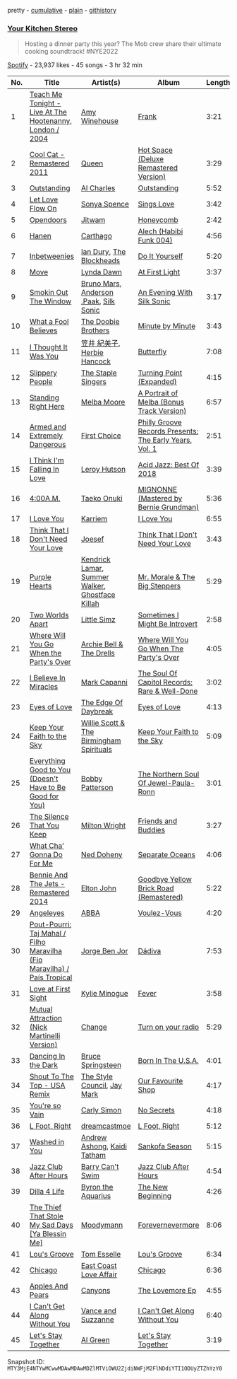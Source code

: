pretty - [cumulative](/playlists/cumulative/37i9dQZF1DX2B3xivNXPeb.md) - [plain](/playlists/plain/37i9dQZF1DX2B3xivNXPeb) - [githistory](https://github.githistory.xyz/mackorone/spotify-playlist-archive/blob/main/playlists/plain/37i9dQZF1DX2B3xivNXPeb)

### [Your Kitchen Stereo](https://open.spotify.com/playlist/37i9dQZF1DX2B3xivNXPeb)

> Hosting a dinner party this year? The Mob crew share their ultimate cooking soundtrack! \#NYE2022

[Spotify](https://open.spotify.com/user/spotify) - 23,937 likes - 45 songs - 3 hr 32 min

| No. | Title | Artist(s) | Album | Length |
|---|---|---|---|---|
| 1 | [Teach Me Tonight \- Live At The Hootenanny, London / 2004](https://open.spotify.com/track/3FVGnrAQYEwQ2TNMcNFxl0) | [Amy Winehouse](https://open.spotify.com/artist/6Q192DXotxtaysaqNPy5yR) | [Frank](https://open.spotify.com/album/2poSmwqkBX2RE1Z7eQoU5c) | 3:21 |
| 2 | [Cool Cat \- Remastered 2011](https://open.spotify.com/track/6Re2AwZUVlgBng04BZTauW) | [Queen](https://open.spotify.com/artist/1dfeR4HaWDbWqFHLkxsg1d) | [Hot Space \(Deluxe Remastered Version\)](https://open.spotify.com/album/0xc5IpJM39eEEYSKDrm5kf) | 3:29 |
| 3 | [Outstanding](https://open.spotify.com/track/2gupGvtvyfxTGVx7xAb6o8) | [Al Charles](https://open.spotify.com/artist/6Vq314wZVFHGm4GaeiLhdo) | [Outstanding](https://open.spotify.com/album/7gdu5GtB4yp8PH7ymHFix8) | 5:52 |
| 4 | [Let Love Flow On](https://open.spotify.com/track/5fiudMisuNkKC1htZSCh2t) | [Sonya Spence](https://open.spotify.com/artist/4YhJrnFq2vfLrp7AwDfLEJ) | [Sings Love](https://open.spotify.com/album/4wumIYHuT2WHzoaiR03MDd) | 3:42 |
| 5 | [Opendoors](https://open.spotify.com/track/1gPeJMO7Az6ZtzHiaKUTWb) | [Jitwam](https://open.spotify.com/artist/3yg8VEfEzpr8T9NkiEsycS) | [Honeycomb](https://open.spotify.com/album/4q6t2qUYy2bp5sqwXSXldc) | 2:42 |
| 6 | [Hanen](https://open.spotify.com/track/2WdkiDYeDX1VgiEp0Y52Ns) | [Carthago](https://open.spotify.com/artist/5VXwGdDD7KI0NrlT4EzNzU) | [Alech \(Habibi Funk 004\)](https://open.spotify.com/album/5FA03xFVBdvnFN2F0eJVfn) | 4:56 |
| 7 | [Inbetweenies](https://open.spotify.com/track/7tqDLZDgq1CcPKuKc6FPWu) | [Ian Dury](https://open.spotify.com/artist/5PFSmueeFLrjYXqn3agenn), [The Blockheads](https://open.spotify.com/artist/52jfQPouCIphLVi3FqGa7x) | [Do It Yourself](https://open.spotify.com/album/1NIjSkhC7skEApaGrti8g9) | 5:20 |
| 8 | [Move](https://open.spotify.com/track/4hPWChBkg8QvI1kTTkEO08) | [Lynda Dawn](https://open.spotify.com/artist/63xKhLksCsaONI4pUNZJXM) | [At First Light](https://open.spotify.com/album/79tpuDKAhZgKTwv2OE6kPM) | 3:37 |
| 9 | [Smokin Out The Window](https://open.spotify.com/track/3xVZYkcuWalGudeKl861wb) | [Bruno Mars](https://open.spotify.com/artist/0du5cEVh5yTK9QJze8zA0C), [Anderson .Paak](https://open.spotify.com/artist/3jK9MiCrA42lLAdMGUZpwa), [Silk Sonic](https://open.spotify.com/artist/6PvvGcCY2XtUcSRld1Wilr) | [An Evening With Silk Sonic](https://open.spotify.com/album/1YgekJJTEueWDaMr7BYqPk) | 3:17 |
| 10 | [What a Fool Believes](https://open.spotify.com/track/2yBVeksU2EtrPJbTu4ZslK) | [The Doobie Brothers](https://open.spotify.com/artist/39T6qqI0jDtSWWioX8eGJz) | [Minute by Minute](https://open.spotify.com/album/7je2uv9QBH65HhADDZitbB) | 3:43 |
| 11 | [I Thought It Was You](https://open.spotify.com/track/3QOJdBuXIxpfZ0UfUyErpJ) | [笠井 紀美子](https://open.spotify.com/artist/4UgoOhsP6AlN1SIkFRBCit), [Herbie Hancock](https://open.spotify.com/artist/2ZvrvbQNrHKwjT7qfGFFUW) | [Butterfly](https://open.spotify.com/album/2xbDI0ItU5LUmk2HvFKUcw) | 7:08 |
| 12 | [Slippery People](https://open.spotify.com/track/2dB0ZG7kQDgeQNGQk2Wdxa) | [The Staple Singers](https://open.spotify.com/artist/7xGGqA85UIWX1GoTVM4itC) | [Turning Point \(Expanded\)](https://open.spotify.com/album/0Bu3AVcmSWpD4SVcqdVIDt) | 4:15 |
| 13 | [Standing Right Here](https://open.spotify.com/track/6KsCG32cHSGr8HWott2Lwo) | [Melba Moore](https://open.spotify.com/artist/0uMy5ZKVPBHauBYTTfCojq) | [A Portrait of Melba \(Bonus Track Version\)](https://open.spotify.com/album/1KFx9O9z4BeUemnlveIzqm) | 6:57 |
| 14 | [Armed and Extremely Dangerous](https://open.spotify.com/track/2WevP4IdbVQ80XrPWJsVR9) | [First Choice](https://open.spotify.com/artist/20v3nhzoeaO2WvDSCdY0f4) | [Philly Groove Records Presents: The Early Years, Vol\. 1](https://open.spotify.com/album/2KVZbp1cO5ohwuWF0mUvTL) | 2:51 |
| 15 | [I Think I'm Falling In Love](https://open.spotify.com/track/5XOXwwkRgzPF99kprsJiyv) | [Leroy Hutson](https://open.spotify.com/artist/5YJjMGHVQj1IHBabXX8lH6) | [Acid Jazz: Best Of 2018](https://open.spotify.com/album/3mSlbYR1hzGor6oWOtUKHI) | 3:39 |
| 16 | [4:00A.M.](https://open.spotify.com/track/0zoGVO4bQXG8U6ChKwNgeg) | [Taeko Onuki](https://open.spotify.com/artist/5QeCklzEEYSSLWeUxuWeBy) | [MIGNONNE \(Mastered by Bernie Grundman\)](https://open.spotify.com/album/0Y4RPWAZZui6gUL1kwgND6) | 5:36 |
| 17 | [I Love You](https://open.spotify.com/track/4R3QtFO6c0bnDpmOcfI7yY) | [Karriem](https://open.spotify.com/artist/0NadnuC5kb7WZgpZcqqM2d) | [I Love You](https://open.spotify.com/album/5M7Ud3DDi9t5krP1OJczTN) | 6:55 |
| 18 | [Think That I Don't Need Your Love](https://open.spotify.com/track/1vFOdLRFuiz5K2pZ7UggOJ) | [Joesef](https://open.spotify.com/artist/28EyduqESEOVMO6vglvaUZ) | [Think That I Don't Need Your Love](https://open.spotify.com/album/47T6CDeQtuDW8XvUomdeB2) | 3:43 |
| 19 | [Purple Hearts](https://open.spotify.com/track/1REVvAphiSTJyKQ1fDpHa4) | [Kendrick Lamar](https://open.spotify.com/artist/2YZyLoL8N0Wb9xBt1NhZWg), [Summer Walker](https://open.spotify.com/artist/57LYzLEk2LcFghVwuWbcuS), [Ghostface Killah](https://open.spotify.com/artist/6FD0unjzGQhX3b6eMccMJe) | [Mr\. Morale & The Big Steppers](https://open.spotify.com/album/79ONNoS4M9tfIA1mYLBYVX) | 5:29 |
| 20 | [Two Worlds Apart](https://open.spotify.com/track/34qvgmIagzNQdZTRL2poiv) | [Little Simz](https://open.spotify.com/artist/6eXZu6O7nAUA5z6vLV8NKI) | [Sometimes I Might Be Introvert](https://open.spotify.com/album/4nOym5RKE8Opauf3rMxPAW) | 2:58 |
| 21 | [Where Will You Go When the Party's Over](https://open.spotify.com/track/73Xzd1ADSAk9PEeBtrOOqc) | [Archie Bell & The Drells](https://open.spotify.com/artist/1kupwLFpHALpmhp5qol8xH) | [Where Will You Go When The Party's Over](https://open.spotify.com/album/59RUNgFXzj7NmK5QagHViQ) | 4:05 |
| 22 | [I Believe In Miracles](https://open.spotify.com/track/2yXjbTKV40XLX2oCbyWz9k) | [Mark Capanni](https://open.spotify.com/artist/4BeNR2T3ZlSEdeVQTYlhG4) | [The Soul Of Capitol Records: Rare & Well\-Done](https://open.spotify.com/album/5gMhwg6vHZ8Smi0FoKyOUb) | 3:02 |
| 23 | [Eyes of Love](https://open.spotify.com/track/1JxLgiWsT7yAOpJf3iTsDj) | [The Edge Of Daybreak](https://open.spotify.com/artist/5US7hTWfx50MizMOJksHNj) | [Eyes of Love](https://open.spotify.com/album/08wDglKnVUPwlTSwKR0qDV) | 4:13 |
| 24 | [Keep Your Faith to the Sky](https://open.spotify.com/track/3EvsbWc8SXFKp03SS2B9Ok) | [Willie Scott & The Birmingham Spirituals](https://open.spotify.com/artist/2MLCA5LxOACoZRdTn8ThmI) | [Keep Your Faith to the Sky](https://open.spotify.com/album/49LpwpMHPPNni1Vi7IM6oV) | 5:09 |
| 25 | [Everything Good to You \(Doesn't Have to Be Good for You\)](https://open.spotify.com/track/1NIJluqr87NOBfC4pTNf98) | [Bobby Patterson](https://open.spotify.com/artist/6gCa8F8P0PSVNYUMtoQOgk) | [The Northern Soul Of Jewel\-Paula\-Ronn](https://open.spotify.com/album/1w6RjhC44AK576VKNGn6Ib) | 3:01 |
| 26 | [The Silence That You Keep](https://open.spotify.com/track/5ZUyBMERcJ5UT2KVRm3zvQ) | [Milton Wright](https://open.spotify.com/artist/4eG9wzNICW94sPzkTP5MYt) | [Friends and Buddies](https://open.spotify.com/album/1JbsHszs163wrSgCpJUpxa) | 3:27 |
| 27 | [What Cha’ Gonna Do For Me](https://open.spotify.com/track/4hQuVOSxnghGhCRvWuDdDe) | [Ned Doheny](https://open.spotify.com/artist/59QKG3eYCCmqC6SqUwXvSw) | [Separate Oceans](https://open.spotify.com/album/1nwnNkJOJLO0GIAxLTG0ZB) | 4:06 |
| 28 | [Bennie And The Jets \- Remastered 2014](https://open.spotify.com/track/5Wj1rJnCLpMHdLaxsFtJLs) | [Elton John](https://open.spotify.com/artist/3PhoLpVuITZKcymswpck5b) | [Goodbye Yellow Brick Road \(Remastered\)](https://open.spotify.com/album/5WupqgR68HfuHt3BMJtgun) | 5:22 |
| 29 | [Angeleyes](https://open.spotify.com/track/7rWgGyRK7RAqAAXy4bLft9) | [ABBA](https://open.spotify.com/artist/0LcJLqbBmaGUft1e9Mm8HV) | [Voulez\-Vous](https://open.spotify.com/album/7iLuHJkrb9KHPkMgddYigh) | 4:20 |
| 30 | [Pout\-Pourri: Taj Mahal / Filho Maravilha \(Fio Maravilha\) / País Tropical](https://open.spotify.com/track/5XKC9SO9mcR74zMymV4lXx) | [Jorge Ben Jor](https://open.spotify.com/artist/5JYtpnUKxAzXfHEYpOeeit) | [Dádiva](https://open.spotify.com/album/31key2nJ7sjZMiNTFLCiGX) | 7:53 |
| 31 | [Love at First Sight](https://open.spotify.com/track/6ua8mbyHXTHpAmGyGpFAS2) | [Kylie Minogue](https://open.spotify.com/artist/4RVnAU35WRWra6OZ3CbbMA) | [Fever](https://open.spotify.com/album/4WzTXHp8bVKkKNu3UQ2Fqu) | 3:58 |
| 32 | [Mutual Attraction \(Nick Martinelli Version\)](https://open.spotify.com/track/3BxhhqOxet5zZFnWRHUGIw) | [Change](https://open.spotify.com/artist/2fJ2vi4PUSxyvYaeq0FTbE) | [Turn on your radio](https://open.spotify.com/album/2zRG2TzMSxCIfvkvlde5EV) | 5:29 |
| 33 | [Dancing In the Dark](https://open.spotify.com/track/7FwBtcecmlpc1sLySPXeGE) | [Bruce Springsteen](https://open.spotify.com/artist/3eqjTLE0HfPfh78zjh6TqT) | [Born In The U.S.A.](https://open.spotify.com/album/0PMasrHdpaoIRuHuhHp72O) | 4:01 |
| 34 | [Shout To The Top \- USA Remix](https://open.spotify.com/track/0mF5QmsOJq5w3FqGMjycII) | [The Style Council](https://open.spotify.com/artist/3loflELg7MzgrOyNqERolN), [Jay Mark](https://open.spotify.com/artist/3v5DfaJDCB1fyFuyq1su2m) | [Our Favourite Shop](https://open.spotify.com/album/75nT99YVabgYL2UcyKrPHa) | 4:17 |
| 35 | [You're so Vain](https://open.spotify.com/track/2DnJjbjNTV9Nd5NOa1KGba) | [Carly Simon](https://open.spotify.com/artist/4FtSnMlCVxCswABUmdhwpm) | [No Secrets](https://open.spotify.com/album/79x0PRGIZv33znrCkPkCZ5) | 4:18 |
| 36 | [L Foot, Right](https://open.spotify.com/track/3ZwSIVOy1g2Clsobz4oW43) | [dreamcastmoe](https://open.spotify.com/artist/05PeUup2zYw9VOGnaknbn9) | [L Foot, Right](https://open.spotify.com/album/3qYGS6YUsBlxrMY2PBCQ0R) | 5:12 |
| 37 | [Washed in You](https://open.spotify.com/track/5yIQxg2ESpbzsQZPTHNhZi) | [Andrew Ashong](https://open.spotify.com/artist/2SJ3xpG9fseCPIqePAGp6o), [Kaidi Tatham](https://open.spotify.com/artist/1x2aM48UiN5WoQL6ISEPvz) | [Sankofa Season](https://open.spotify.com/album/2X0ipAg7rr3Zzc9bDuhROn) | 5:15 |
| 38 | [Jazz Club After Hours](https://open.spotify.com/track/0nPoWlU7nIz74B6px39NMz) | [Barry Can't Swim](https://open.spotify.com/artist/0vTVU0KH0CVzijsoKGsTPl) | [Jazz Club After Hours](https://open.spotify.com/album/7hJi1Ehtns1r862nCGzUZv) | 4:54 |
| 39 | [Dilla 4 Life](https://open.spotify.com/track/3uYgxZR6Uq77mL7YjfsKFF) | [Byron the Aquarius](https://open.spotify.com/artist/6kOYTwdWQF73PXP7WyRsNJ) | [The New Beginning](https://open.spotify.com/album/4hsqKiaERpLKFxhb68EqTH) | 4:26 |
| 40 | [The Thief That Stole My Sad Days \[Ya Blessin Me\]](https://open.spotify.com/track/6dx9zgPprV8mPU09Betp7R) | [Moodymann](https://open.spotify.com/artist/6pohviZSNRueSX7uNu63ZX) | [Forevernevermore](https://open.spotify.com/album/2NhQapO6mTOWbip0fvru36) | 8:06 |
| 41 | [Lou's Groove](https://open.spotify.com/track/7HSrZ6Ou4ebVtT3T1bgnRj) | [Tom Esselle](https://open.spotify.com/artist/1IBeAwfUnQV4WLt55tcWCf) | [Lou's Groove](https://open.spotify.com/album/40tI4HKniTcM5fWwlkIzIp) | 6:34 |
| 42 | [Chicago](https://open.spotify.com/track/2sJLAv6morhsfspLyV6XeS) | [East Coast Love Affair](https://open.spotify.com/artist/0FKqQAbZijrpGaRw6PqDDI) | [Chicago](https://open.spotify.com/album/2B6XynX7Yeijpi4C73pJKs) | 6:36 |
| 43 | [Apples And Pears](https://open.spotify.com/track/6jbgySyREi0vZIldoca1n5) | [Canyons](https://open.spotify.com/artist/6At6Ik1YbdxLqFYAJTfEVa) | [The Lovemore Ep](https://open.spotify.com/album/3HzyHHbL1RLPnzusMXFUFl) | 4:55 |
| 44 | [I Can't Get Along Without You](https://open.spotify.com/track/0cIfVZj2lGNM4yNcQqF7te) | [Vance and Suzzanne](https://open.spotify.com/artist/6aoquwjUxOgIVS9nVLZxEe) | [I Can't Get Along Without You](https://open.spotify.com/album/2O3dAHww2VONqi9uFhBjzZ) | 6:40 |
| 45 | [Let's Stay Together](https://open.spotify.com/track/63xdwScd1Ai1GigAwQxE8y) | [Al Green](https://open.spotify.com/artist/3dkbV4qihUeMsqN4vBGg93) | [Let's Stay Together](https://open.spotify.com/album/58eMx3QrTkiRmGGbSz2XL0) | 3:19 |

Snapshot ID: `MTY3MjE4NTYwMCwwMDAwMDAwMDZlMTViOWU2ZjdiNWFjM2FlNDdiYTI1ODUyZTZhYzY0`
